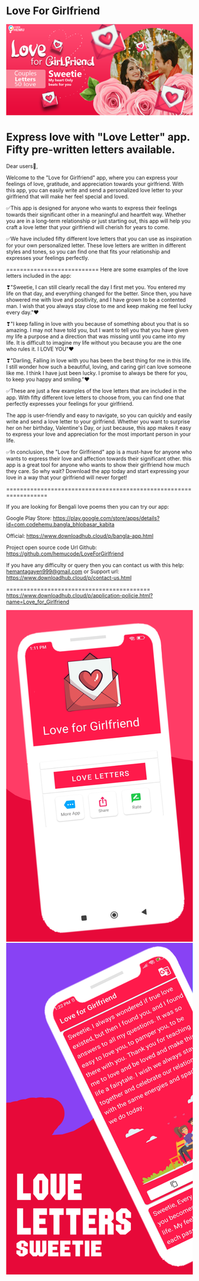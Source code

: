 # Love For Girlfriend

![](banner/1024x500.PNG)

Express love with "Love Letter" app. Fifty pre-written letters available.
=======================================


Dear users💌,

Welcome to the "Love for Girlfriend" app, where you can express your feelings of love, gratitude, and appreciation towards your girlfriend. With this app, you can easily write and send a personalized love letter to your girlfriend that will make her feel special and loved.

✅This app is designed for anyone who wants to express their feelings towards their significant other in a meaningful and heartfelt way. Whether you are in a long-term relationship or just starting out, this app will help you craft a love letter that your girlfriend will cherish for years to come.

✅We have included fifty different love letters that you can use as inspiration for your own personalized letter. These love letters are written in different styles and tones, so you can find one that fits your relationship and expresses your feelings perfectly.

===========================
Here are some examples of the love letters included in the app:

❣"Sweetie, I can still clearly recall the day I first met you. You entered my life on that day, and everything changed for the better. Since then, you have showered me with love and positivity, and I have grown to be a contented man. I wish that you always stay close to me and keep making me feel lucky every day."❤

❣"I keep falling in love with you because of something about you that is so amazing. I may not have told you, but I want to tell you that you have given my life a purpose and a direction that was missing until you came into my life. It is difficult to imagine my life without you because you are the one who rules it. I LOVE YOU"❤

❣"Darling, Falling in love with you has been the best thing for me in this life. I still wonder how such a beautiful, loving, and caring girl can love someone like me. I think I have just been lucky. I promise to always be there for you, to keep you happy and smiling."❤

✅These are just a few examples of the love letters that are included in the app. With fifty different love letters to choose from, you can find one that perfectly expresses your feelings for your girlfriend.

The app is user-friendly and easy to navigate, so you can quickly and easily write and send a love letter to your girlfriend. Whether you want to surprise her on her birthday, Valentine's Day, or just because, this app makes it easy to express your love and appreciation for the most important person in your life.

✅In conclusion, the "Love for Girlfriend" app is a must-have for anyone who wants to express their love and affection towards their significant other. this app is a great tool for anyone who wants to show their girlfriend how much they care. So why wait? Download the app today and start expressing your love in a way that your girlfriend will never forget!

==================================================================

If you are looking for Bengali love poems then you can try our app: 

Google Play Store: https://play.google.com/store/apps/details?id=com.codehemu.bangla_bhlobasar_kabita

Official: https://www.downloadhub.cloud/p/bangla-app.html


Project open source code Url Github: https://github.com/hemucode/LoveForGirlfriend

If you have any difficulty or query then you can contact us with this help:
hemantagayen999@gmail.com or Support url: https://www.downloadhub.cloud/p/contact-us.html


==========================================
https://www.downloadhub.cloud/p/application-policie.html?name=Love_for_Girlfriend


![](banner/2160x3140X1png.png)
![](banner/2160x3140X2png.png)

